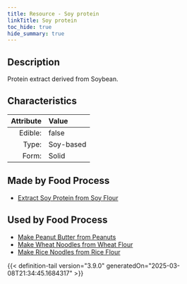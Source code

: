 ```yaml
---
title: Resource - Soy protein
linkTitle: Soy protein
toc_hide: true
hide_summary: true
---
```

<!-- This is generated by the MarsSim HelpGenertor, do not edit. -->

## Description
Protein extract derived from Soybean.

## Characteristics

| Attribute      | Value |
|--------:|:------|
|Edible:|false|
|Type:|Soy-based|
|Form:|Solid|
 



## Made by Food Process

- [Extract Soy Protein from Soy Flour](/docs/definitions/food/extract-soy-protein-from-soy-flour)

    
## Used by Food Process

- [Make Peanut Butter from Peanuts](/docs/definitions/food/make-peanut-butter-from-peanuts)
- [Make Wheat Noodles from Wheat Flour](/docs/definitions/food/make-wheat-noodles-from-wheat-flour)
- [Make Rice Noodles from Rice Flour](/docs/definitions/food/make-rice-noodles-from-rice-flour)



{{< definition-tail version="3.9.0" generatedOn="2025-03-08T21:34:45.1684317" >}}


